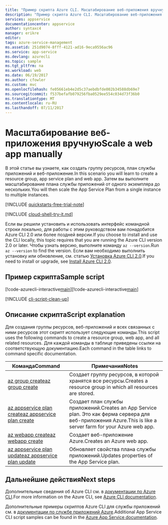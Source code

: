 ```yaml
---
title: "Пример скрипта Azure CLI. Масштабирование веб-приложения вручную с помощью Azure CLI 2.0 | Документация Майкрософт"
description: "Пример скрипта Azure CLI. Масштабирование веб-приложения вручную с помощью Azure CLI 2.0"
services: appservice
documentationcenter: appservice
author: syntaxc4
manager: erikre
editor: 
tags: azure-service-management
ms.assetid: 251d9074-8fff-4121-ad16-9eca9556ac96
ms.service: app-service
ms.devlang: azurecli
ms.topic: sample
ms.tgt_pltfrm: na
ms.workload: web
ms.date: 06/19/2017
ms.author: cfowler
ms.custom: mvc
ms.openlocfilehash: fe05661eb4e2d5c37aebdbfde002b34588db69e7
ms.sourcegitcommit: f537befafb079256fba0529ee554c034d73f36b0
ms.translationtype: MT
ms.contentlocale: ru-RU
ms.lasthandoff: 07/11/2017
---
```

# <a name="scale-a-web-app-manually"></a><span data-ttu-id="d3dee-103">Масштабирование веб-приложения вручную</span><span class="sxs-lookup"><span data-stu-id="d3dee-103">Scale a web app manually</span></span>

<span data-ttu-id="d3dee-104">В этой статье вы узнаете, как создать группу ресурсов, план службы приложений и веб-приложение.</span><span class="sxs-lookup"><span data-stu-id="d3dee-104">In this scenario you will learn to create a resource group, app service plan and web app.</span></span> <span data-ttu-id="d3dee-105">Затем вы выполните масштабирование плана службы приложений от одного экземпляра до нескольких.</span><span class="sxs-lookup"><span data-stu-id="d3dee-105">You will then scale the App Service Plan from a single instance to multiple instances.</span></span>

[!INCLUDE [quickstarts-free-trial-note](../../../includes/quickstarts-free-trial-note.md)]

[!INCLUDE [cloud-shell-try-it.md](../../../includes/cloud-shell-try-it.md)]

<span data-ttu-id="d3dee-106">Если вы решили установить и использовать интерфейс командной строки локально, для работы с этим руководством вам понадобится Azure CLI 2.0 или более поздней версии.</span><span class="sxs-lookup"><span data-stu-id="d3dee-106">If you choose to install and use the CLI locally, this topic requires that you are running the Azure CLI version 2.0 or later.</span></span> <span data-ttu-id="d3dee-107">Чтобы узнать версию, выполните команду `az --version`.</span><span class="sxs-lookup"><span data-stu-id="d3dee-107">Run `az --version` to find the version.</span></span> <span data-ttu-id="d3dee-108">Если вам необходимо выполнить установку или обновление, см. статью [Установка Azure CLI 2.0]( /cli/azure/install-azure-cli).</span><span class="sxs-lookup"><span data-stu-id="d3dee-108">If you need to install or upgrade, see [Install Azure CLI 2.0]( /cli/azure/install-azure-cli).</span></span> 

## <a name="sample-script"></a><span data-ttu-id="d3dee-109">Пример скрипта</span><span class="sxs-lookup"><span data-stu-id="d3dee-109">Sample script</span></span>

<span data-ttu-id="d3dee-110">[!code-azurecli-interactive[main](../../../cli_scripts/app-service/scale-manual/scale-manual.sh "Масштабирование вручную")]</span><span class="sxs-lookup"><span data-stu-id="d3dee-110">[!code-azurecli-interactive[main](../../../cli_scripts/app-service/scale-manual/scale-manual.sh "Manual Scale")]</span></span>

[!INCLUDE [cli-script-clean-up](../../../includes/cli-script-clean-up.md)]

## <a name="script-explanation"></a><span data-ttu-id="d3dee-111">Описание скрипта</span><span class="sxs-lookup"><span data-stu-id="d3dee-111">Script explanation</span></span>

<span data-ttu-id="d3dee-112">Для создания группы ресурсов, веб-приложений и всех связанных с ними ресурсов этот скрипт использует следующие команды.</span><span class="sxs-lookup"><span data-stu-id="d3dee-112">This script uses the following commands to create a resource group, web app, and all related resources.</span></span> <span data-ttu-id="d3dee-113">Для каждой команды в таблице приведены ссылки на соответствующую документацию.</span><span class="sxs-lookup"><span data-stu-id="d3dee-113">Each command in the table links to command specific documentation.</span></span>

| <span data-ttu-id="d3dee-114">Команда</span><span class="sxs-lookup"><span data-stu-id="d3dee-114">Command</span></span> | <span data-ttu-id="d3dee-115">Примечания</span><span class="sxs-lookup"><span data-stu-id="d3dee-115">Notes</span></span> |
|---|---|
| [<span data-ttu-id="d3dee-116">az group create</span><span class="sxs-lookup"><span data-stu-id="d3dee-116">az group create</span></span>](https://docs.microsoft.com/cli/azure/group#create) | <span data-ttu-id="d3dee-117">Создает группу ресурсов, в которой хранятся все ресурсы.</span><span class="sxs-lookup"><span data-stu-id="d3dee-117">Creates a resource group in which all resources are stored.</span></span> |
| [<span data-ttu-id="d3dee-118">az appservice plan create</span><span class="sxs-lookup"><span data-stu-id="d3dee-118">az appservice plan create</span></span>](https://docs.microsoft.com/cli/azure/appservice/plan#create) | <span data-ttu-id="d3dee-119">Создает план службы приложений.</span><span class="sxs-lookup"><span data-stu-id="d3dee-119">Creates an App Service plan.</span></span> <span data-ttu-id="d3dee-120">Это как ферма сервера для веб-приложения Azure.</span><span class="sxs-lookup"><span data-stu-id="d3dee-120">This is like a server farm for your Azure web app.</span></span> |
| [<span data-ttu-id="d3dee-121">az webapp create</span><span class="sxs-lookup"><span data-stu-id="d3dee-121">az webapp create</span></span>](https://docs.microsoft.com/cli/azure/webapp#create) | <span data-ttu-id="d3dee-122">Создает веб-приложение Azure.</span><span class="sxs-lookup"><span data-stu-id="d3dee-122">Creates an Azure web app.</span></span> |
| [<span data-ttu-id="d3dee-123">az appservice plan update</span><span class="sxs-lookup"><span data-stu-id="d3dee-123">az appservice plan update</span></span>](https://docs.microsoft.com/cli/azure/appservice/plan#update) | <span data-ttu-id="d3dee-124">Обновляет свойства плана службы приложений.</span><span class="sxs-lookup"><span data-stu-id="d3dee-124">Updates properties of the App Service plan.</span></span> |

## <a name="next-steps"></a><span data-ttu-id="d3dee-125">Дальнейшие действия</span><span class="sxs-lookup"><span data-stu-id="d3dee-125">Next steps</span></span>

<span data-ttu-id="d3dee-126">Дополнительные сведения об Azure CLI см. в [документации по Azure CLI](https://docs.microsoft.com/cli/azure/overview).</span><span class="sxs-lookup"><span data-stu-id="d3dee-126">For more information on the Azure CLI, see [Azure CLI documentation](https://docs.microsoft.com/cli/azure/overview).</span></span>

<span data-ttu-id="d3dee-127">Дополнительные примеры скриптов Azure CLI для службы приложений см. в [документации по службе приложений Azure](../app-service-cli-samples.md).</span><span class="sxs-lookup"><span data-stu-id="d3dee-127">Additional App Service CLI script samples can be found in the [Azure App Service documentation](../app-service-cli-samples.md).</span></span>

